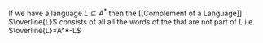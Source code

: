 If we have a language $L \subseteq A^*$ then the [[Complement of a Language]] $\overline{L}$ consists of all all the words of the that are not part of $L$ i.e. $\overline{L}=A^*-L$